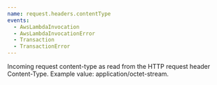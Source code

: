 ```yaml
---
name: request.headers.contentType
events:
  - AwsLambdaInvocation
  - AwsLambdaInvocationError
  - Transaction
  - TransactionError
---
```


Incoming request content-type as read from the HTTP request header Content-Type. Example value: application/octet-stream.